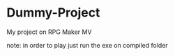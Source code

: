 # Dummy-Project
My project on RPG Maker MV

note: in order to play just run the exe on compiled folder
